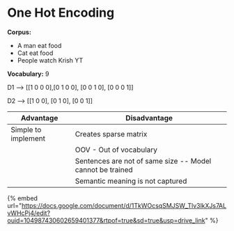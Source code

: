 # One Hot Encoding

**Corpus:**

* A man eat food
* Cat eat food
* People watch Krish YT

**Vocabulary:** 9

D1 --> \[\[1 0 0 0],\[0 1 0 0], \[0 0 1 0], \[0 0 0 1]]

D2 --> \[\[1 0 0], \[0 1 0], \[0 0 1]]



| Advantage           | Disadvantage                                              |
| ------------------- | --------------------------------------------------------- |
| Simple to implement | Creates sparse matrix                                     |
|                     | OOV - Out of vocabulary                                   |
|                     | Sentences are not of same size -- Model cannot be trained |
|                     | Semantic meaning is not captured                          |



{% embed url="https://docs.google.com/document/d/1TkWOcsqSMJSW_Tlv3lkXJs7ALvWHcPj4/edit?ouid=104987430602659401377&rtpof=true&sd=true&usp=drive_link" %}
